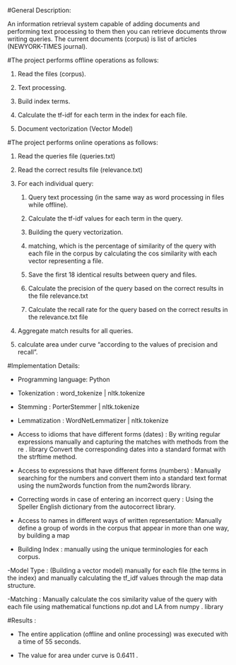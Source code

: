 #General Description: 

An information retrieval system capable of adding documents and performing text processing to them then you can retrieve documents throw writing queries.
The current documents (corpus) is list of articles (NEWYORK-TIMES journal).

#The project performs offline operations as follows:

1. Read the files (corpus).

2. Text processing.

3. Build index terms.

4. Calculate the tf-idf for each term in the index for each file.

5. Document vectorization (Vector Model)


#The project performs online operations as follows:

1. Read the queries file (queries.txt)

2. Read the correct results file (relevance.txt)

3. For each individual query: 
     1. Query text processing (in the same way as word processing in files while offline).

     2. Calculate the tf-idf values for each term in the query.

     3. Building the query vectorization.

    4. matching, which is the percentage of similarity of the query with each file in the  corpus by calculating the cos similarity with each vector representing a file.

    5. Save the first 18 identical results between query and files.

    6. Calculate the precision of the query based on the correct results in the file relevance.txt

    7. Calculate the recall rate for the query based on the correct results in the relevance.txt file

4. Aggregate match results for all queries.

5. calculate area under curve “according to the values of precision and recall”.

#Implementation Details:

- Programming language:  Python 

- Tokenization : word_tokenize  | nltk.tokenize

- Stemming : PorterStemmer |  nltk.tokenize

- Lemmatization : WordNetLemmatizer | nltk.tokenize

- Access to idioms that have different forms (dates) : By writing regular expressions manually and capturing the matches with methods from the re . library
Convert the corresponding dates into a standard format with the strftime method.

- Access to expressions that have different forms (numbers) : Manually searching for the numbers and convert them into a standard text format using the num2words function from the num2words library.

- Correcting words in case of entering an incorrect query : Using the Speller English dictionary from the autocorrect library.

- Access to names in different ways of written representation: Manually define a group of words in the corpus that appear in more than one way, by building a map

- Building Index : manually using the unique terminologies for each corpus. 

-Model Type : (Building a vector model) manually for each file (the terms in the index) and manually calculating the tf_idf values through the map data structure.

-Matching : Manually calculate the cos similarity value of the query with each file using mathematical functions np.dot and LA from numpy . library

#Results :
 
- The entire application (offline and online processing) was executed with a time of 55 seconds.

- The value for area under curve is 0.6411 .


